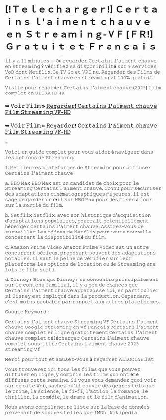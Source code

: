 # [!Ｔｅｌｅｃｈａｒｇｅｒ!] Ｃｅｒｔａｉｎｓ ｌ'ａｉｍｅｎｔ ｃｈａｕｖｅ ｅｎ Ｓｔｒｅａｍｉｎｇ-ＶＦ [ＦＲ!] Ｇｒａｔｕｉｔ ｅｔ Ｆｒａｎｃａｉｓ

𝚒𝚕 𝚢 𝚊 𝟷𝟷 𝚖𝚒𝚗𝚞𝚝𝚎𝚜 — 𝙾ù 𝚛𝚎𝚐𝚊𝚛𝚍𝚎𝚛 𝙲𝚎𝚛𝚝𝚊𝚒𝚗𝚜 𝚕'𝚊𝚒𝚖𝚎𝚗𝚝 𝚌𝚑𝚊𝚞𝚟𝚎 𝚎𝚗 𝚜𝚝𝚛𝚎𝚊𝚖𝚒𝚗𝚐 ? 𝚅é𝚛𝚒𝚏𝚒𝚎𝚣 𝚜𝚊 𝚍𝚒𝚜𝚙𝚘𝚗𝚒𝚋𝚒𝚕𝚒𝚝é 𝚜𝚞𝚛 𝟿 𝚜𝚎𝚛𝚟𝚒𝚌𝚎𝚜 𝚅𝚘𝙳 𝚍𝚘𝚗𝚝 𝙽𝚎𝚝𝚏𝚕𝚒𝚡, 𝙱𝚎 𝚃𝚅 𝙶𝚘 𝚎𝚝 𝚅𝚁𝚃 𝚗𝚞. 𝚁𝚎𝚐𝚊𝚛𝚍𝚎𝚛 𝚍𝚎𝚜 𝙵𝚒𝚕𝚖𝚜 𝚍𝚎 𝙲𝚎𝚛𝚝𝚊𝚒𝚗𝚜 𝚕'𝚊𝚒𝚖𝚎𝚗𝚝 𝚌𝚑𝚊𝚞𝚟𝚎 𝚎𝚗 𝚜𝚝𝚛𝚎𝚊𝚖𝚒𝚗𝚐 𝚟𝚏 𝟷𝟶𝟶% 𝚐𝚛𝚊𝚝𝚞𝚒𝚝. 

𝚅𝚒𝚜𝚒𝚝𝚎 𝚙𝚘𝚞𝚛 𝚛𝚎𝚐𝚊𝚛𝚍𝚎𝚛 𝙲𝚎𝚛𝚝𝚊𝚒𝚗𝚜 𝚕'𝚊𝚒𝚖𝚎𝚗𝚝 𝚌𝚑𝚊𝚞𝚟𝚎 (𝟸𝟶𝟸𝟻) 𝚏𝚒𝚕𝚖 𝚌𝚘𝚖𝚙𝚕𝚎𝚝 𝚎𝚗 𝚄𝙻𝚃𝚁𝙰 𝙷𝙳 𝟺𝙺

### ➥ 𝚅𝚘𝚒𝚛 𝙵𝚒𝚕𝚖 » [𝚁𝚎𝚐𝚊𝚛𝚍𝚎𝚛! 𝙲𝚎𝚛𝚝𝚊𝚒𝚗𝚜 𝚕'𝚊𝚒𝚖𝚎𝚗𝚝 𝚌𝚑𝚊𝚞𝚟𝚎 𝙵𝚒𝚕𝚖 𝚂𝚝𝚛𝚎𝚊𝚖𝚒𝚗𝚐 𝚅𝙵-𝙷𝙳](https://t.co/dnecJzLXqy)

### ➥ 𝚅𝚘𝚒𝚛 𝙵𝚒𝚕𝚖 » [𝚁𝚎𝚐𝚊𝚛𝚍𝚎𝚛! 𝙲𝚎𝚛𝚝𝚊𝚒𝚗𝚜 𝚕'𝚊𝚒𝚖𝚎𝚗𝚝 𝚌𝚑𝚊𝚞𝚟𝚎 𝙵𝚒𝚕𝚖 𝚂𝚝𝚛𝚎𝚊𝚖𝚒𝚗𝚐 𝚅𝙵-𝙷𝙳](https://t.co/dnecJzLXqy)

=

𝚅𝚘𝚒𝚌𝚒 𝚞𝚗 𝚐𝚞𝚒𝚍𝚎 𝚌𝚘𝚖𝚙𝚕𝚎𝚝 𝚙𝚘𝚞𝚛 𝚟𝚘𝚞𝚜 𝚊𝚒𝚍𝚎𝚛 à 𝚗𝚊𝚟𝚒𝚐𝚞𝚎𝚛 𝚍𝚊𝚗𝚜 𝚕𝚎𝚜 𝚘𝚙𝚝𝚒𝚘𝚗𝚜 𝚍𝚎 𝚂𝚝𝚛𝚎𝚊𝚖𝚒𝚗𝚐.

𝟷. 𝙼𝚎𝚒𝚕𝚕𝚎𝚞𝚛𝚎𝚜 𝚙𝚕𝚊𝚝𝚎𝚏𝚘𝚛𝚖𝚎𝚜 𝚍𝚎 𝚂𝚝𝚛𝚎𝚊𝚖𝚒𝚗𝚐 𝚙𝚘𝚞𝚛 𝚍𝚒𝚏𝚏𝚞𝚜𝚎𝚛 𝙲𝚎𝚛𝚝𝚊𝚒𝚗𝚜 𝚕'𝚊𝚒𝚖𝚎𝚗𝚝 𝚌𝚑𝚊𝚞𝚟𝚎

𝚊. 𝙷𝙱𝙾 𝙼𝚊𝚡
𝙷𝙱𝙾 𝙼𝚊𝚡 𝚎𝚜𝚝 𝚞𝚗 𝚌𝚊𝚗𝚍𝚒𝚍𝚊𝚝 𝚍𝚎 𝚌𝚑𝚘𝚒𝚡 𝚙𝚘𝚞𝚛 𝚕𝚎 𝚂𝚝𝚛𝚎𝚊𝚖𝚒𝚗𝚐 𝙲𝚎𝚛𝚝𝚊𝚒𝚗𝚜 𝚕'𝚊𝚒𝚖𝚎𝚗𝚝 𝚌𝚑𝚊𝚞𝚟𝚎. 𝙲𝚘𝚗𝚗𝚞 𝚙𝚘𝚞𝚛 𝚜é𝚌𝚞𝚛𝚒𝚜𝚎𝚛 𝚍𝚎𝚜 𝚊𝚍𝚊𝚙𝚝𝚊𝚝𝚒𝚘𝚗𝚜 𝚌𝚒𝚗é𝚖𝚊𝚝𝚘𝚐𝚛𝚊𝚙𝚑𝚒𝚚𝚞𝚎𝚜 𝚖𝚊𝚓𝚎𝚞𝚛𝚎𝚜, 𝚒𝚕 𝚎𝚜𝚝 𝚜𝚊𝚐𝚎 𝚍𝚎 𝚐𝚊𝚛𝚍𝚎𝚛 𝚞𝚗 œ𝚒𝚕 𝚜𝚞𝚛 𝙷𝙱𝙾 𝙼𝚊𝚡 𝚙𝚘𝚞𝚛 𝚍𝚎𝚜 𝚖𝚒𝚜𝚎𝚜 à 𝚓𝚘𝚞𝚛 𝚜𝚞𝚛 𝚕𝚊 𝚜𝚘𝚛𝚝𝚒𝚎 𝚍𝚞 𝚏𝚒𝚕𝚖.

𝚋. 𝙽𝚎𝚝𝚏𝚕𝚒𝚡
𝙽𝚎𝚝𝚏𝚕𝚒𝚡, 𝚊𝚟𝚎𝚌 𝚜𝚘𝚗 𝚑𝚒𝚜𝚝𝚘𝚛𝚒𝚚𝚞𝚎 𝚍'𝚊𝚌𝚚𝚞𝚒𝚜𝚒𝚝𝚒𝚘𝚗 𝚍'𝚊𝚍𝚊𝚙𝚝𝚊𝚝𝚒𝚘𝚗𝚜 𝚙𝚘𝚙𝚞𝚕𝚊𝚒𝚛𝚎𝚜, 𝚙𝚘𝚞𝚛𝚛𝚊𝚒𝚝 𝚙𝚘𝚝𝚎𝚗𝚝𝚒𝚎𝚕𝚕𝚎𝚖𝚎𝚗𝚝 𝚑é𝚋𝚎𝚛𝚐𝚎𝚛 𝙲𝚎𝚛𝚝𝚊𝚒𝚗𝚜 𝚕'𝚊𝚒𝚖𝚎𝚗𝚝 𝚌𝚑𝚊𝚞𝚟𝚎. 𝙰𝚜𝚜𝚞𝚛𝚎𝚣-𝚟𝚘𝚞𝚜 𝚍𝚎 𝚜𝚞𝚛𝚟𝚎𝚒𝚕𝚕𝚎𝚛 𝚕𝚎𝚜 𝚘𝚏𝚏𝚛𝚎𝚜 𝚍𝚎 𝙽𝚎𝚝𝚏𝚕𝚒𝚡 𝚙𝚘𝚞𝚛 𝚝𝚘𝚞𝚝𝚎 𝚗𝚘𝚞𝚟𝚎𝚕𝚕𝚎 𝚌𝚘𝚗𝚌𝚎𝚛𝚗𝚊𝚗𝚝 𝚕𝚊 𝚍𝚒𝚜𝚙𝚘𝚗𝚒𝚋𝚒𝚕𝚒𝚝é 𝚍𝚞 𝚏𝚒𝚕𝚖.

𝚌. 𝙰𝚖𝚊𝚣𝚘𝚗 𝙿𝚛𝚒𝚖𝚎 𝚅𝚒𝚍𝚎𝚘
𝙰𝚖𝚊𝚣𝚘𝚗 𝙿𝚛𝚒𝚖𝚎 𝚅𝚒𝚍𝚎𝚘 𝚎𝚜𝚝 𝚞𝚗 𝚊𝚞𝚝𝚛𝚎 𝚌𝚘𝚗𝚌𝚞𝚛𝚛𝚎𝚗𝚝 𝚜é𝚛𝚒𝚎𝚞𝚡, 𝚙𝚛𝚘𝚙𝚘𝚜𝚊𝚗𝚝 𝚜𝚘𝚞𝚟𝚎𝚗𝚝 𝚍𝚎𝚜 𝚊𝚍𝚊𝚙𝚝𝚊𝚝𝚒𝚘𝚗𝚜 𝚗𝚘𝚝𝚊𝚋𝚕𝚎𝚜. 𝙸𝚕 𝚟𝚊𝚞𝚝 𝚕𝚊 𝚙𝚎𝚒𝚗𝚎 𝚍𝚎 𝚟é𝚛𝚒𝚏𝚒𝚎𝚛 𝚜𝚞𝚛 𝚕𝚎𝚞𝚛 𝚙𝚕𝚊𝚝𝚎𝚏𝚘𝚛𝚖𝚎 𝚕𝚎𝚜 𝚘𝚙𝚝𝚒𝚘𝚗𝚜 𝚍𝚎 𝚕𝚘𝚌𝚊𝚝𝚒𝚘𝚗 𝚘𝚞 𝚍𝚎 𝚂𝚝𝚛𝚎𝚊𝚖𝚒𝚗𝚐 𝚞𝚗𝚎 𝚏𝚘𝚒𝚜 𝚕𝚎 𝚏𝚒𝚕𝚖 𝚜𝚘𝚛𝚝𝚒.

𝚍. 𝙳𝚒𝚜𝚗𝚎𝚢+
𝙱𝚒𝚎𝚗 𝚚𝚞𝚎 𝙳𝚒𝚜𝚗𝚎𝚢+ 𝚜𝚎 𝚌𝚘𝚗𝚌𝚎𝚗𝚝𝚛𝚎 𝚙𝚛𝚒𝚗𝚌𝚒𝚙𝚊𝚕𝚎𝚖𝚎𝚗𝚝 𝚜𝚞𝚛 𝚕𝚎 𝚌𝚘𝚗𝚝𝚎𝚗𝚞 𝚏𝚊𝚖𝚒𝚕𝚒𝚊𝚕, 𝚒𝚕 𝚢 𝚊 𝚙𝚎𝚞 𝚍𝚎 𝚌𝚑𝚊𝚗𝚌𝚎𝚜 𝚚𝚞𝚎 𝙲𝚎𝚛𝚝𝚊𝚒𝚗𝚜 𝚕'𝚊𝚒𝚖𝚎𝚗𝚝 𝚌𝚑𝚊𝚞𝚟𝚎 𝚊𝚙𝚙𝚊𝚛𝚊𝚒𝚜𝚜𝚎 𝚒𝚌𝚒, 𝚎𝚗 𝚙𝚊𝚛𝚝𝚒𝚌𝚞𝚕𝚒𝚎𝚛 𝚜𝚒 𝙳𝚒𝚜𝚗𝚎𝚢 𝚎𝚜𝚝 𝚒𝚖𝚙𝚕𝚒𝚚𝚞é 𝚍𝚊𝚗𝚜 𝚕𝚊 𝚙𝚛𝚘𝚍𝚞𝚌𝚝𝚒𝚘𝚗. 𝙲𝚎𝚙𝚎𝚗𝚍𝚊𝚗𝚝, 𝚌'𝚎𝚜𝚝 𝚖𝚘𝚒𝚗𝚜 𝚙𝚛𝚘𝚋𝚊𝚋𝚕𝚎 𝚙𝚊𝚛 𝚛𝚊𝚙𝚙𝚘𝚛𝚝 𝚊𝚞𝚡 𝚊𝚞𝚝𝚛𝚎𝚜 𝚙𝚕𝚊𝚝𝚎𝚏𝚘𝚛𝚖𝚎𝚜.

𝙶𝚘𝚘𝚐𝚕𝚎 𝙺𝚎𝚢𝚠𝚘𝚛𝚍 :

𝙲𝚎𝚛𝚝𝚊𝚒𝚗𝚜 𝚕'𝚊𝚒𝚖𝚎𝚗𝚝 𝚌𝚑𝚊𝚞𝚟𝚎 𝚂𝚝𝚛𝚎𝚊𝚖𝚒𝚗𝚐 𝚅𝙵
𝙲𝚎𝚛𝚝𝚊𝚒𝚗𝚜 𝚕'𝚊𝚒𝚖𝚎𝚗𝚝 𝚌𝚑𝚊𝚞𝚟𝚎 𝙶𝚘𝚘𝚐𝚕𝚎 𝚂𝚝𝚛𝚎𝚊𝚖𝚒𝚗𝚐 𝚎𝚗 𝚟𝚏 𝙵𝚊𝚗𝚌𝚊𝚒𝚜
𝙲𝚎𝚛𝚝𝚊𝚒𝚗𝚜 𝚕'𝚊𝚒𝚖𝚎𝚗𝚝 𝚌𝚑𝚊𝚞𝚟𝚎 𝚌𝚘𝚖𝚙𝚕𝚎𝚝 𝚎𝚗 𝚕𝚒𝚐𝚗𝚎 𝚐𝚛𝚊𝚝𝚞𝚒𝚝𝚎𝚖𝚎𝚗𝚝
𝙲𝚎𝚛𝚝𝚊𝚒𝚗𝚜 𝚕'𝚊𝚒𝚖𝚎𝚗𝚝 𝚌𝚑𝚊𝚞𝚟𝚎 𝚌𝚘𝚖𝚙𝚕𝚎𝚝 𝚝é𝚕é𝚌𝚑𝚊𝚛𝚐𝚎𝚛
𝙲𝚎𝚛𝚝𝚊𝚒𝚗𝚜 𝚕'𝚊𝚒𝚖𝚎𝚗𝚝 𝚌𝚑𝚊𝚞𝚟𝚎 𝚌𝚘𝚖𝚙𝚕𝚎𝚝 𝚜𝚘𝚞𝚜-𝚝𝚒𝚝𝚛𝚎
𝙲𝚎𝚛𝚝𝚊𝚒𝚗𝚜 𝚕'𝚊𝚒𝚖𝚎𝚗𝚝 𝚌𝚑𝚊𝚞𝚟𝚎 𝟸𝟶𝟸𝟻 𝚜𝚝𝚛𝚎𝚊𝚖𝚒𝚗𝚐 𝚟𝚏

𝙼𝚎𝚛𝚌𝚒 𝚙𝚘𝚞𝚛 𝚝𝚘𝚞𝚝 𝚎𝚝 𝚊𝚖𝚞𝚜𝚎𝚣-𝚟𝚘𝚞𝚜 à 𝚛𝚎𝚐𝚊𝚛𝚍𝚎𝚛 𝙰𝙻𝙻𝙾𝙲𝙸𝙽𝙴.𝚕𝚊𝚝

𝚅𝚘𝚞𝚜 𝚝𝚛𝚘𝚞𝚟𝚎𝚛𝚎𝚣 𝚒𝚌𝚒 𝚝𝚘𝚞𝚜 𝚕𝚎𝚜 𝚏𝚒𝚕𝚖𝚜 𝚚𝚞𝚎 𝚟𝚘𝚞𝚜 𝚙𝚘𝚞𝚟𝚎𝚣 𝚍𝚒𝚏𝚏𝚞𝚜𝚎𝚛 𝚎𝚗 𝚕𝚒𝚐𝚗𝚎, 𝚢 𝚌𝚘𝚖𝚙𝚛𝚒𝚜 𝚕𝚎𝚜 𝚏𝚒𝚕𝚖𝚜 𝚚𝚞𝚒 𝚘𝚗𝚝 é𝚝é 𝚍𝚒𝚏𝚏𝚞𝚜é𝚜 𝚌𝚎𝚝𝚝𝚎 𝚜𝚎𝚖𝚊𝚒𝚗𝚎. 𝚂𝚒 𝚟𝚘𝚞𝚜 𝚟𝚘𝚞𝚜 𝚍𝚎𝚖𝚊𝚗𝚍𝚎𝚣 𝚚𝚞𝚘𝚒 𝚟𝚘𝚒𝚛 𝚜𝚞𝚛 𝚌𝚎 𝚜𝚒𝚝𝚎 𝚆𝚎𝚋, 𝚜𝚊𝚌𝚑𝚎𝚣 𝚚𝚞'𝚒𝚕 𝚌𝚘𝚞𝚟𝚛𝚎 𝚍𝚎𝚜 𝚐𝚎𝚗𝚛𝚎𝚜 𝚝𝚎𝚕𝚜 𝚚𝚞𝚎 𝚕𝚎 𝚌𝚛𝚒𝚖𝚎, 𝚕𝚊 𝚜𝚌𝚒𝚎𝚗𝚌𝚎, 𝚕𝚊 𝚏𝚒-𝚏𝚒, 𝚕'𝚊𝚌𝚝𝚒𝚘𝚗, 𝚕𝚊 𝚛𝚘𝚖𝚊𝚗𝚌𝚎, 𝚕𝚎 𝚝𝚑𝚛𝚒𝚕𝚕𝚎𝚛, 𝚕𝚊 𝚌𝚘𝚖é𝚍𝚒𝚎, 𝚕𝚎 𝚍𝚛𝚊𝚖𝚎 𝚎𝚝 𝚕𝚎 𝚏𝚒𝚕𝚖 𝚍'𝚊𝚗𝚒𝚖𝚊𝚝𝚒𝚘𝚗.

𝙽𝚘𝚞𝚜 𝚊𝚟𝚘𝚗𝚜 𝚌𝚘𝚖𝚙𝚒𝚕é 𝚗𝚘𝚝𝚛𝚎 𝚕𝚒𝚜𝚝𝚎 𝚜𝚞𝚛 𝚕𝚊 𝚋𝚊𝚜𝚎 𝚍𝚎 𝚍𝚘𝚗𝚗é𝚎𝚜 𝚙𝚛𝚘𝚟𝚎𝚗𝚊𝚗𝚝 𝚍𝚎 𝚜𝚘𝚞𝚛𝚌𝚎𝚜 𝚝𝚎𝚕𝚕𝚎𝚜 𝚚𝚞𝚎 𝙸𝙼𝙳𝚋 , 𝚆𝚒𝚔𝚒𝚙𝚎𝚍𝚒𝚊


